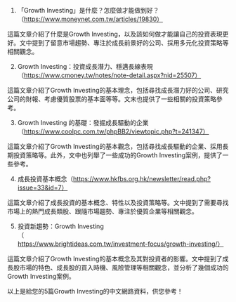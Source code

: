 

1. 「Growth Investing」是什麼？怎麼做才能做到好？（https://www.moneynet.com.tw/articles/19830）

這篇文章介紹了什麼是Growth Investing，以及該如何做才能讓自己的投資表現更好。文中提到了留意市場趨勢、專注於成長前景好的公司、採用多元化投資策略等相關觀念。

2. Growth Investing：投資成長潛力、穩邁長線表現（https://www.cmoney.tw/notes/note-detail.aspx?nid=25507）

這篇文章介紹了Growth Investing的基本理念，包括尋找成長潛力好的公司、研究公司的財報、考慮優質股票的基本面等等。文末也提供了一些相關的投資策略參考。

3. Growth Investing 的基礎：發掘成長驅動的企業（https://www.coolpc.com.tw/phpBB2/viewtopic.php?t=241347）

這篇文章介紹了Growth Investing的基本觀念，包括尋找成長驅動的企業、採用長期投資策略等。此外，文中也列舉了一些成功的Growth Investing案例，提供了一些參考。

4. 成長投資基本概念（https://www.hkfbs.org.hk/newsletter/read.php?issue=33&id=7）

這篇文章介紹了成長投資的基本概念、特性以及投資策略等。文中提到了需要尋找市場上的熱門成長類股、跟隨市場趨勢、專注於優質企業等相關觀念。

5. 投資新趨勢：Growth Investing（https://www.brightideas.com.tw/investment-focus/growth-investing/）

這篇文章介紹了Growth Investing的基本概念及其對投資者的影響。文中提到了成長股市場的特色、成長股的買入時機、風險管理等相關觀念，並分析了幾個成功的Growth Investing案例。

以上是給您的5篇Growth Investing的中文網路資料，供您參考！